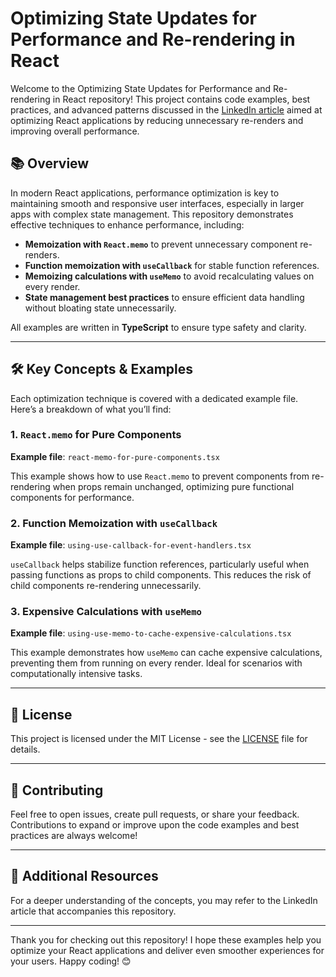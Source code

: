 # Optimizing State Updates for Performance and Re-rendering in React
Welcome to the Optimizing State Updates for Performance and Re-rendering in React repository! This project contains code examples, best practices, and advanced patterns discussed in the [LinkedIn article](https://www.linkedin.com/pulse/optimizing-state-updates-performance-re-rendering-react-jon-howard-tn0xe/) aimed at optimizing React applications by reducing unnecessary re-renders and improving overall performance.

## 📚 Overview

In modern React applications, performance optimization is key to maintaining smooth and responsive user interfaces, especially in larger apps with complex state management. This repository demonstrates effective techniques to enhance performance, including:

- **Memoization with `React.memo`** to prevent unnecessary component re-renders.
- **Function memoization with `useCallback`** for stable function references.
- **Memoizing calculations with `useMemo`** to avoid recalculating values on every render.
- **State management best practices** to ensure efficient data handling without bloating state unnecessarily.

All examples are written in **TypeScript** to ensure type safety and clarity.

---

## 🛠 Key Concepts & Examples

Each optimization technique is covered with a dedicated example file. Here’s a breakdown of what you’ll find:

### 1. `React.memo` for Pure Components
**Example file**: `react-memo-for-pure-components.tsx`

This example shows how to use `React.memo` to prevent components from re-rendering when props remain unchanged, optimizing pure functional components for performance.

### 2. Function Memoization with `useCallback`
**Example file**: `using-use-callback-for-event-handlers.tsx`

`useCallback` helps stabilize function references, particularly useful when passing functions as props to child components. This reduces the risk of child components re-rendering unnecessarily.

### 3. Expensive Calculations with `useMemo`
**Example file**: `using-use-memo-to-cache-expensive-calculations.tsx`

This example demonstrates how `useMemo` can cache expensive calculations, preventing them from running on every render. Ideal for scenarios with computationally intensive tasks.

---

## 📝 License

This project is licensed under the MIT License - see the [LICENSE](https://github.com/iequalsone/Optimizing-State-Updates-for-Performance-and-Re-rendering-in-React/blob/main/LICENSE.txt) file for details.

---

## 💬 Contributing

Feel free to open issues, create pull requests, or share your feedback. Contributions to expand or improve upon the code examples and best practices are always welcome!

---

## 📌 Additional Resources

For a deeper understanding of the concepts, you may refer to the LinkedIn article that accompanies this repository.

---

Thank you for checking out this repository! I hope these examples help you optimize your React applications and deliver even smoother experiences for your users. Happy coding! 😊

